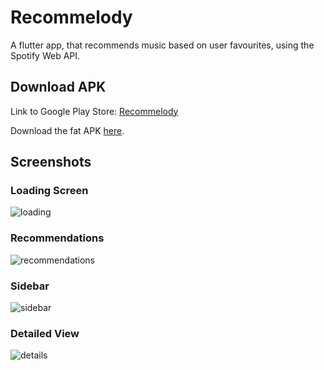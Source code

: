 # Recommelody

A flutter app, that recommends music based on user favourites, using the Spotify Web API.

## Download APK

Link to Google Play Store: [Recommelody](https://play.google.com/store/apps/details?id=com.gautam.recommelody)

Download the fat APK [here](https://github.com/Gautam-J/music_recommender/releases/download/v1.0/recommelody.apk).

## Screenshots

### Loading Screen

![loading](readme_media/loading.jpg)

### Recommendations

![recommendations](readme_media/recommendations.jpg)

### Sidebar

![sidebar](readme_media/drawer.jpg)

### Detailed View

![details](readme_media/details.jpg)
